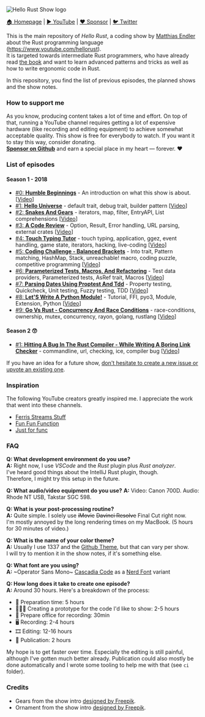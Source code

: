  ![Hello Rust Show logo](logo.png)

[🏠 Homepage](https://hello-rust.show) | [▶️ YouTube](https://www.youtube.com/hellorust) | [❤️ Sponsor](https://github.com/sponsors/mre) | [🐦 Twitter](https://twitter.com/hellorustshow)

This is the main repository of *Hello Rust*, a coding show by [Matthias
Endler](@mre) about the Rust programming language (https://www.youtube.com/hellorust).  
It is targeted towards intermediate Rust programmers, who have already read [the book](https://doc.rust-lang.org/book/) and want to learn advanced patterns and tricks as well as how to write ergonomic code in Rust.

In this repository, you find the list of previous episodes, the planned shows and the show notes.

### How to support me

As you know, producing content takes a lot of time and effort. On top of that, running a YouTube channel requires getting a lot of expensive hardware (like recording and editing equipment) to achieve somewhat acceptable quality.
This show is free for everybody to watch. If you want it to stay this way, consider donating.  
[**Sponsor on Github**](https://github.com/sponsors/mre/) and earn a special place in my heart &mdash; forever. ❤️  

### List of episodes

#### Season 1 - 2018

* [#0: **Humble Beginnings**](/episode/0) - An introduction on what this show is about. [[Video](https://youtu.be/jMJRTjnh_jo)]
* [#1: **Hello Universe**](/episode/1) - default trait, debug trait, builder pattern [[Video](https://youtu.be/STWuPMcwwbw)]
* [#2: **Snakes And Gears**](/episode/2) - iterators, map, filter, EntryAPI, List comprehensions [[Video](https://youtu.be/bS5rtxWd2yQ)]
* [#3: **A Code Review**](/episode/3) - Option, Result, Error handling, URL parsing, external crates [[Video](https://youtu.be/a6KWRvAPsmo)]
* [#4: **Touch Typing Tutor**](/episode/4) - touch typing, application, ggez, event handling, game state, iterators, hacking, live-coding [[Video](https://youtu.be/S0Vubd-C5-o)]
* [#5: **Coding Challenge - Balanced Brackets**](/episode/5) - Into trait, Pattern matching, HashMap, Stack, unreachable! macro, coding puzzle, competitive programming [[Video](https://youtu.be/XcuLHO8z_RA)]
* [#6: **Parameterized Tests, Macros, And Refactoring**](/episode/6) - Test data providers, Parameterized tests, AsRef trait, Macros [[Video](https://youtu.be/XJPci7GI-qg)]
* [#7: **Parsing Dates Using Proptest And Tdd**](/episode/7) - Property testing, Quickcheck, Unit testing, Fuzzy testing, TDD [[Video](https://youtu.be/zb7SD0Jco6g)]
* [#8: **Let'S Write A Python Module!**](/episode/8) - Tutorial, FFI, pyo3, Module, Extension, Python [[Video](https://youtu.be/D9r__qxtRMQ)]
* [#9: **Go Vs Rust - Concurrency And Race Conditions**](/episode/9) - race-conditions, ownership, mutex, concurrency, rayon, golang, rustlang [[Video](https://youtu.be/B5xYBrxVSiE)]

#### Season 2 😙

* [#1: **Hitting A Bug In The Rust Compiler - While Writing A Boring Link Checker**](/episode/10) - commandline, url, checking, ice, compiler bug [[Video](https://youtu.be/DArJCR0HDL8)]

If you have an idea for a future show, [don't hesitate to create a new issue or upvote an existing one](/issues).

### Inspiration

The following YouTube creators greatly inspired me. I appreciate the work that went into these channels.

* [Ferris Streams Stuff](https://www.youtube.com/channel/UC4mpLlHn0FOekNg05yCnkzQ)
* [Fun Fun Function](https://www.youtube.com/channel/UCO1cgjhGzsSYb1rsB4bFe4Q)
* [Just for func](https://github.com/campoy/justforfunc)

### FAQ

**Q: What development environment do you use?**    
**A:** Right now, I use *VSCode* and the *Rust* plugin plus *Rust analyzer*.  
I've heard good things about the IntelliJ Rust plugin, though.  
Therefore, I might try this setup in the future.  

**Q: What audio/video equipment do you use?**
**A:** Video: Canon 700D. Audio: Rhode NT USB, Takstar SGC 598.

**Q: What is your post-processing routine?**    
**A:** Quite simple. I solely use ~~iMovie~~ ~~Davinci Resolve~~ Final Cut right now.  
I'm mostly annoyed by the long rendering times on my MacBook. (5 hours for 30 minutes of video.)

**Q: What is the name of your color theme?**  
**A:** Usually I use 1337 and the [Github Theme](https://github.com/primer/github-vscode-theme), but that can vary per show.  
I will try to mention it in the show notes, if it's something else.

**Q: What font are you using?**  
**A:** ~Operator Sans Mono~ [Cascadia Code](https://github.com/microsoft/cascadia-code) as a [Nerd Font](https://github.com/ryanoasis/nerd-fonts) variant

**Q: How long does it take to create one episode?**  
**A:** Around 30 hours. Here's a breakdown of the process:

* 💪 Preparation time: 5 hours
* 👨🏻‍💻 Creating a prototype for the code I'd like to show: 2-5 hours
* 🌺 Prepare office for recording: 30min
* 🖥 Recording: 2-4 hours
* 🎞 Editing: 12-16 hours
* 🍿 Publication: 2 hours

My hope is to get faster over time. Especially the editing is still
painful, although I've gotten much better already. Publication could also mostly
be done automatically and I wrote some tooling to help me with that (see `ci`
folder).

### Credits

* Gears from the show intro [designed by Freepik](http://www.freepik.com).
* Ornament from the show intro [designed by Freepik](http://www.freepik.com).
